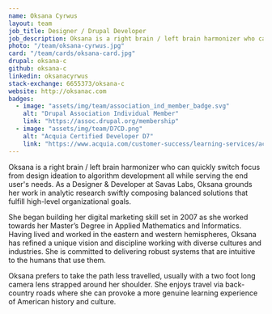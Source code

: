 ```yaml
---
name: Oksana Cyrwus
layout: team
job_title: Designer / Drupal Developer
job_description: Oksana is a right brain / left brain harmonizer who can quickly switch focus from design ideation to algorithm development all while serving the end user's needs.
photo: "/team/oksana-cyrwus.jpg"
card: "/team/cards/oksana-card.jpg"
drupal: oksana-c
github: oksana-c
linkedin: oksanacyrwus
stack-exchange: 6655373/oksana-c
website: http://oksanac.com
badges:
  - image: "assets/img/team/association_ind_member_badge.svg"
    alt: "Drupal Association Individual Member"
    link: "https://assoc.drupal.org/membership"
  - image: "assets/img/team/D7CD.png"
    alt: "Acquia Certified Developer D7"
    link: "https://www.acquia.com/customer-success/learning-services/acquia-certification-program-overview"
---
```

Oksana is a right brain / left brain harmonizer who can quickly switch focus from design ideation to algorithm development all while serving the end user's needs. As a Designer & Developer at Savas Labs, Oksana grounds her work in analytic research swiftly composing balanced solutions that fulfill high-level organizational goals.

She began building her digital marketing skill set in 2007 as she worked towards her Master’s Degree in Applied Mathematics and Informatics. Having lived and worked in the eastern and western hemispheres, Oksana has refined a unique vision and discipline working with diverse cultures and industries. She is committed to delivering robust systems that are intuitive to the humans that use them.

Oksana prefers to take the path less travelled, usually with a two foot long camera lens strapped around her shoulder. She enjoys travel via back-country roads where she can provoke a more genuine learning experience of American history and culture.
